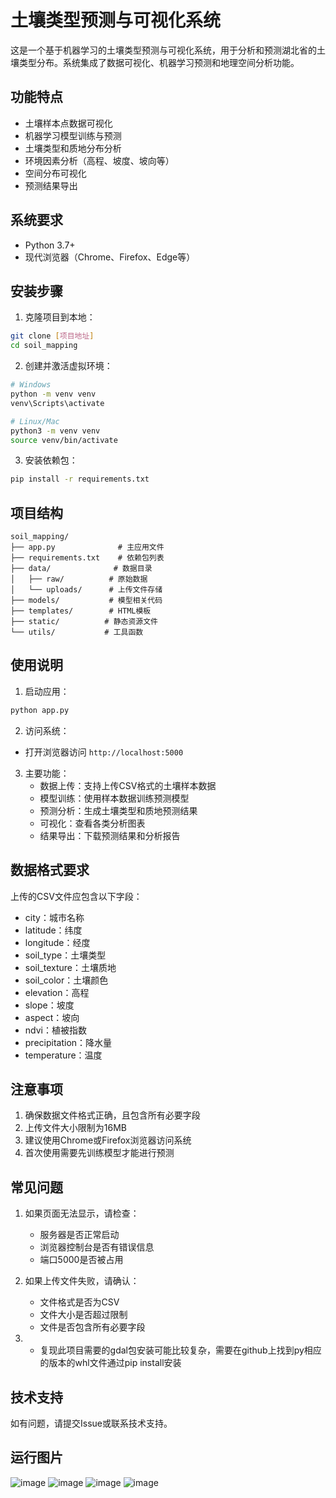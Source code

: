# 土壤类型预测与可视化系统

这是一个基于机器学习的土壤类型预测与可视化系统，用于分析和预测湖北省的土壤类型分布。系统集成了数据可视化、机器学习预测和地理空间分析功能。

## 功能特点

- 土壤样本点数据可视化
- 机器学习模型训练与预测
- 土壤类型和质地分布分析
- 环境因素分析（高程、坡度、坡向等）
- 空间分布可视化
- 预测结果导出

## 系统要求

- Python 3.7+
- 现代浏览器（Chrome、Firefox、Edge等）

## 安装步骤

1. 克隆项目到本地：
```bash
git clone [项目地址]
cd soil_mapping
```

2. 创建并激活虚拟环境：
```bash
# Windows
python -m venv venv
venv\Scripts\activate

# Linux/Mac
python3 -m venv venv
source venv/bin/activate
```

3. 安装依赖包：
```bash
pip install -r requirements.txt
```

## 项目结构

```
soil_mapping/
├── app.py              # 主应用文件
├── requirements.txt    # 依赖包列表
├── data/              # 数据目录
│   ├── raw/          # 原始数据
│   └── uploads/      # 上传文件存储
├── models/           # 模型相关代码
├── templates/        # HTML模板
├── static/          # 静态资源文件
└── utils/           # 工具函数
```

## 使用说明

1. 启动应用：
```bash
python app.py
```

2. 访问系统：
- 打开浏览器访问 `http://localhost:5000`

3. 主要功能：
   - 数据上传：支持上传CSV格式的土壤样本数据
   - 模型训练：使用样本数据训练预测模型
   - 预测分析：生成土壤类型和质地预测结果
   - 可视化：查看各类分析图表
   - 结果导出：下载预测结果和分析报告

## 数据格式要求

上传的CSV文件应包含以下字段：
- city：城市名称
- latitude：纬度
- longitude：经度
- soil_type：土壤类型
- soil_texture：土壤质地
- soil_color：土壤颜色
- elevation：高程
- slope：坡度
- aspect：坡向
- ndvi：植被指数
- precipitation：降水量
- temperature：温度

## 注意事项

1. 确保数据文件格式正确，且包含所有必要字段
2. 上传文件大小限制为16MB
3. 建议使用Chrome或Firefox浏览器访问系统
4. 首次使用需要先训练模型才能进行预测

## 常见问题

1. 如果页面无法显示，请检查：
   - 服务器是否正常启动
   - 浏览器控制台是否有错误信息
   - 端口5000是否被占用

2. 如果上传文件失败，请确认：
   - 文件格式是否为CSV
   - 文件大小是否超过限制
   - 文件是否包含所有必要字段
3. - 复现此项目需要的gdal包安装可能比较复杂，需要在github上找到py相应的版本的whl文件通过pip install安装
## 技术支持

如有问题，请提交Issue或联系技术支持。
## 运行图片
![image](https://github.com/user-attachments/assets/69c422dd-7e80-45c0-93f3-48d4173fdc6f)
![image](https://github.com/user-attachments/assets/eab33854-d6b9-45c1-93eb-baee341425da)
![image](https://github.com/user-attachments/assets/47531761-0e32-4dc2-96e2-902081d2d6f1)
![image](https://github.com/user-attachments/assets/99a3c237-b479-4379-9d11-73f22d5ef139)



